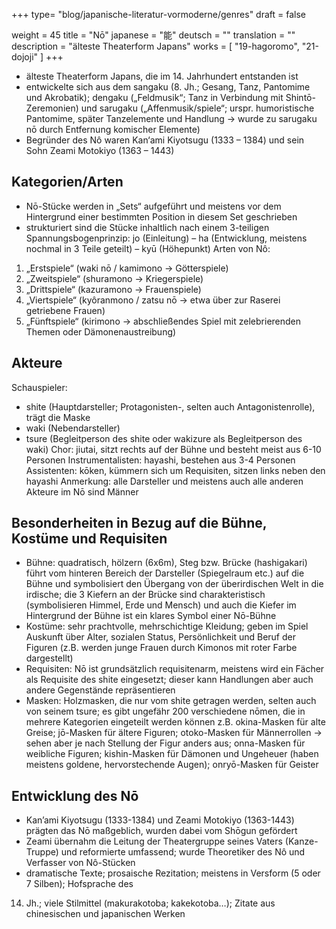 +++
type= "blog/japanische-literatur-vormoderne/genres"
draft = false

weight = 45
title = "Nō"
japanese = "能"
deutsch = ""
translation = ""
description = "älteste Theaterform Japans"
works = [
    "19-hagoromo",
    "21-dojoji"
]
+++

- älteste Theaterform Japans, die im 14. Jahrhundert entstanden ist
- entwickelte sich aus dem sangaku (8. Jh.; Gesang, Tanz, Pantomime und Akrobatik); dengaku („Feldmusik“; Tanz in Verbindung mit Shintō-Zeremonien) und sarugaku („Affenmusik/spiele“; urspr. humoristische Pantomime, später Tanzelemente und Handlung -> wurde zu sarugaku nō durch Entfernung komischer Elemente)
- Begründer des Nô waren Kan‘ami Kiyotsugu (1333 – 1384) und sein Sohn Zeami Motokiyo (1363 – 1443)

## Kategorien/Arten

- Nō-Stücke werden in „Sets“ aufgeführt und meistens vor dem Hintergrund einer bestimmten
Position in diesem Set geschrieben
- strukturiert sind die Stücke inhaltlich nach einem 3-teiligen Spannungsbogenprinzip:
jo (Einleitung) – ha (Entwicklung, meistens nochmal in 3 Teile geteilt) – kyū (Höhepunkt)
Arten von Nô:
1. „Erstspiele“ (waki nō / kamimono -> Götterspiele)
2. „Zweitspiele“ (shuramono -> Kriegerspiele)
3. „Drittspiele“ (kazuramono -> Frauenspiele)
4. „Viertspiele“ (kyôranmono / zatsu nō -> etwa über zur Raserei getriebene Frauen)
5. „Fünftspiele“ (kirimono -> abschließendes Spiel mit zelebrierenden Themen oder
Dämonenaustreibung)

## Akteure

Schauspieler:
- shite (Hauptdarsteller; Protagonisten-, selten auch Antagonistenrolle), trägt die Maske
- waki (Nebendarsteller)
- tsure (Begleitperson des shite oder wakizure als Begleitperson des waki)
Chor: jiutai, sitzt rechts auf der Bühne und besteht meist aus 6-10 Personen
Instrumentalisten: hayashi, bestehen aus 3-4 Personen
Assistenten: kōken, kümmern sich um Requisiten, sitzen links neben den hayashi
Anmerkung: alle Darsteller und meistens auch alle anderen Akteure im Nō sind Männer

## Besonderheiten in Bezug auf die Bühne, Kostüme und Requisiten

- Bühne: quadratisch, hölzern (6x6m), Steg bzw. Brücke (hashigakari) führt vom hinteren Bereich der
Darsteller (Spiegelraum etc.) auf die Bühne und symbolisiert den Übergang von der überirdischen
Welt in die irdische; die 3 Kiefern an der Brücke sind charakteristisch (symbolisieren Himmel, Erde
und Mensch) und auch die Kiefer im Hintergrund der Bühne ist ein klares Symbol einer Nō-Bühne
- Kostüme: sehr prachtvolle, mehrschichtige Kleidung; geben im Spiel Auskunft über Alter, sozialen
Status, Persönlichkeit und Beruf der Figuren (z.B. werden junge Frauen durch Kimonos mit roter
Farbe dargestellt)
- Requisiten: Nō ist grundsätzlich requisitenarm, meistens wird ein Fächer als Requisite des shite
eingesetzt; dieser kann Handlungen aber auch andere Gegenstände repräsentieren
- Masken: Holzmasken, die nur vom shite getragen werden, selten auch von seinem tsure; es gibt
ungefähr 200 verschiedene nōmen, die in mehrere Kategorien eingeteilt werden können
z.B. okina-Masken für alte Greise; jō-Masken für ältere Figuren; otoko-Masken für Männerrollen ->
sehen aber je nach Stellung der Figur anders aus; onna-Masken für weibliche Figuren; kishin-Masken
für Dämonen und Ungeheuer (haben meistens goldene, hervorstechende Augen); onryō-Masken für
Geister

## Entwicklung des Nō

- Kan’ami Kiyotsugu (1333-1384) und Zeami Motokiyo (1363-1443) prägten das Nō maßgeblich,
wurden dabei vom Shōgun gefördert
- Zeami übernahm die Leitung der Theatergruppe seines Vaters (Kanze-Truppe) und reformierte
umfassend; wurde Theoretiker des Nô und Verfasser von Nô-Stücken
- dramatische Texte; prosaische Rezitation; meistens in Versform (5 oder 7 Silben); Hofsprache des
14. Jh.; viele Stilmittel (makurakotoba; kakekotoba…); Zitate aus chinesischen und japanischen
Werken



